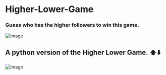 # Higher-Lower-Game
### Guess who has the higher followers to win this game. 


![image](https://user-images.githubusercontent.com/109773851/223618531-fe880ee7-e600-4015-8032-a88793edfc2e.png)


## A python version of the Higher Lower Game. ⬆️⬇️

![image](https://user-images.githubusercontent.com/109773851/223618680-e6ad66b0-3a89-4c38-bf4b-b371527a7493.png)
